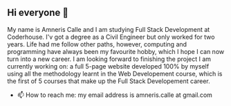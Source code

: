 ## Hi everyone 👋
My name is Amneris Calle and I am studying Full Stack Development at Coderhouse.
I'v got a degree as a Civil Engineer but only worked for two years. Life had me follow other paths, however, computing and programming have always been my favourite hobby, which I hope I can now turn into a new career.
I am looking forward to finishing the project I am currently working on: a full 5-page website developed 100% by myself using all the methodology learnt in the Web Developement course, which is the first of 5 courses that make up the Full Stack Developement career.
- 📫 How to reach me: my email address is amneris.calle at gmail.com
